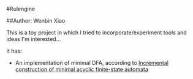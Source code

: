#Rulengine

##Author: Wenbin Xiao

This is a toy project in which I tried to incorporate/experiment tools and ideas I'm interested...

It has:

* An implementation of minimal DFA, according to [Incremental construction of minimal acyclic finite-state automata](http://dl.acm.org/citation.cfm?id=971842)

